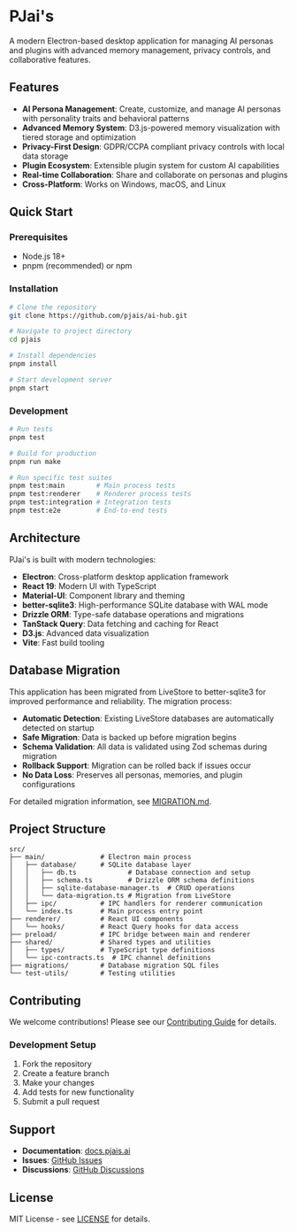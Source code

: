 # PJai's

A modern Electron-based desktop application for managing AI personas and plugins with advanced memory management, privacy controls, and collaborative features.

## Features

- **AI Persona Management**: Create, customize, and manage AI personas with personality traits and behavioral patterns
- **Advanced Memory System**: D3.js-powered memory visualization with tiered storage and optimization
- **Privacy-First Design**: GDPR/CCPA compliant privacy controls with local data storage
- **Plugin Ecosystem**: Extensible plugin system for custom AI capabilities
- **Real-time Collaboration**: Share and collaborate on personas and plugins
- **Cross-Platform**: Works on Windows, macOS, and Linux

## Quick Start

### Prerequisites

- Node.js 18+
- pnpm (recommended) or npm

### Installation

```bash
# Clone the repository
git clone https://github.com/pjais/ai-hub.git

# Navigate to project directory
cd pjais

# Install dependencies
pnpm install

# Start development server
pnpm start
```

### Development

```bash
# Run tests
pnpm test

# Build for production
pnpm run make

# Run specific test suites
pnpm test:main        # Main process tests
pnpm test:renderer    # Renderer process tests
pnpm test:integration # Integration tests
pnpm test:e2e         # End-to-end tests
```

## Architecture

PJai's is built with modern technologies:

- **Electron**: Cross-platform desktop application framework
- **React 19**: Modern UI with TypeScript
- **Material-UI**: Component library and theming
- **better-sqlite3**: High-performance SQLite database with WAL mode
- **Drizzle ORM**: Type-safe database operations and migrations
- **TanStack Query**: Data fetching and caching for React
- **D3.js**: Advanced data visualization
- **Vite**: Fast build tooling

## Database Migration

This application has been migrated from LiveStore to better-sqlite3 for improved performance and reliability. The migration process:

- **Automatic Detection**: Existing LiveStore databases are automatically detected on startup
- **Safe Migration**: Data is backed up before migration begins
- **Schema Validation**: All data is validated using Zod schemas during migration
- **Rollback Support**: Migration can be rolled back if issues occur
- **No Data Loss**: Preserves all personas, memories, and plugin configurations

For detailed migration information, see [MIGRATION.md](MIGRATION.md).

## Project Structure

```
src/
├── main/              # Electron main process
│   ├── database/      # SQLite database layer
│   │   ├── db.ts             # Database connection and setup
│   │   ├── schema.ts         # Drizzle ORM schema definitions
│   │   ├── sqlite-database-manager.ts  # CRUD operations
│   │   └── data-migration.ts # Migration from LiveStore
│   ├── ipc/           # IPC handlers for renderer communication
│   └── index.ts       # Main process entry point
├── renderer/          # React UI components
│   └── hooks/         # React Query hooks for data access
├── preload/           # IPC bridge between main and renderer
├── shared/            # Shared types and utilities
│   ├── types/         # TypeScript type definitions
│   └── ipc-contracts.ts  # IPC channel definitions
├── migrations/        # Database migration SQL files
└── test-utils/        # Testing utilities
```

## Contributing

We welcome contributions! Please see our [Contributing Guide](CONTRIBUTING.md) for details.

### Development Setup

1. Fork the repository
2. Create a feature branch
3. Make your changes
4. Add tests for new functionality
5. Submit a pull request

## Support

- **Documentation**: [docs.pjais.ai](https://docs.pjais.ai)
- **Issues**: [GitHub Issues](https://github.com/pjais/ai-hub/issues)
- **Discussions**: [GitHub Discussions](https://github.com/pjais/ai-hub/discussions)

## License

MIT License - see [LICENSE](LICENSE) for details.
